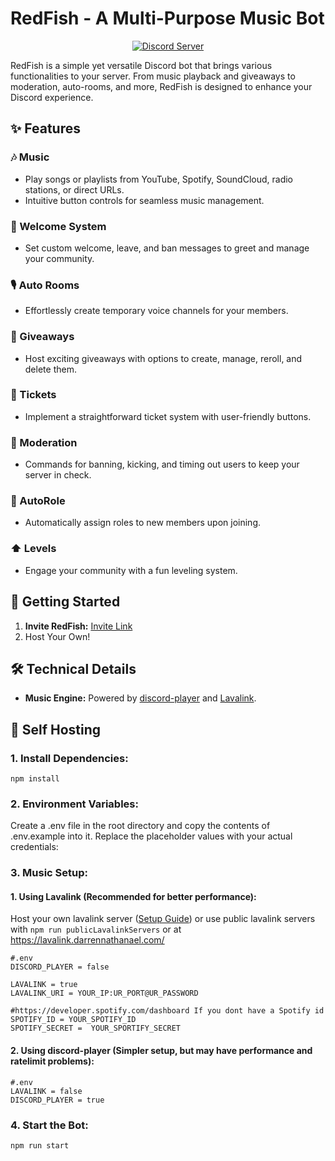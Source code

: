 # RedFish - A Multi-Purpose Music Bot

<p align="center">
  <a href="https://discord.com/invite/rDHPK2er3j">
    <img src="https://img.shields.io/discord/1105149646612987934?style=for-the-badge" alt="Discord Server">
  </a>
</p>

RedFish is a simple yet versatile Discord bot that brings various functionalities to your server. From music playback and giveaways to moderation, auto-rooms, and more, RedFish is designed to enhance your Discord experience.

## ✨ Features

### 🎶 Music
- Play songs or playlists from YouTube, Spotify, SoundCloud, radio stations, or direct URLs.
- Intuitive button controls for seamless music management.

### 👋 Welcome System
- Set custom welcome, leave, and ban messages to greet and manage your community.

### 🎙️ Auto Rooms
- Effortlessly create temporary voice channels for your members.

### 🎁 Giveaways
- Host exciting giveaways with options to create, manage, reroll, and delete them.

### 🎫 Tickets
- Implement a straightforward ticket system with user-friendly buttons.

### 🔨 Moderation
- Commands for banning, kicking, and timing out users to keep your server in check.

### 🤖 AutoRole
- Automatically assign roles to new members upon joining.

### ⬆️ Levels
- Engage your community with a fun leveling system.

## 🚀 Getting Started

1. **Invite RedFish:** [Invite Link](https://top.gg/bot/1105149646612987934)
2. Host Your Own!
   
## 🛠️ Technical Details

- **Music Engine:** Powered by [discord-player](https://www.npmjs.com/package/discord-player) and [Lavalink](https://lavalink.dev/).


## 🤖 Self Hosting

### 1. Install Dependencies:
```npm install```
### 2. Environment Variables:
Create a .env file in the root directory and copy the contents of .env.example into it. Replace the placeholder values with your actual credentials:

### 3. Music Setup:
#### 1. Using Lavalink (Recommended for better performance): 
Host your own lavalink server ([Setup Guide](https://lavalink.dev/getting-started/index.html))
or use public lavalink servers with ```npm run publicLavalinkServers``` or at https://lavalink.darrennathanael.com/
```
#.env
DISCORD_PLAYER = false

LAVALINK = true
LAVALINK_URI = YOUR_IP:UR_PORT@UR_PASSWORD

#https://developer.spotify.com/dashboard If you dont have a Spotify id
SPOTIFY_ID = YOUR_SPOTIFY_ID
SPOTIFY_SECRET =  YOUR_SPORTIFY_SECRET
```
#### 2. Using discord-player (Simpler setup, but may have performance and ratelimit problems):
```
#.env
LAVALINK = false
DISCORD_PLAYER = true
```
### 4. Start the Bot:
```npm run start```

